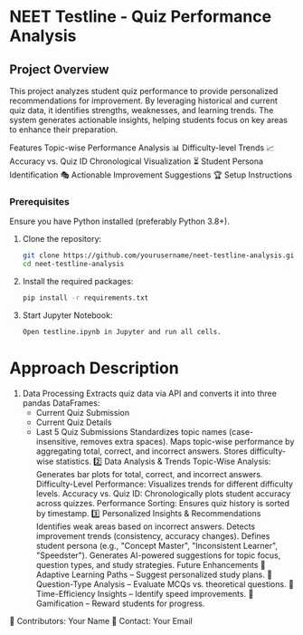# NEET Testline - Quiz Performance Analysis
## Project Overview
This project analyzes student quiz performance to provide personalized recommendations for improvement. By leveraging historical and current quiz data, it identifies strengths, weaknesses, and learning trends. The system generates actionable insights, helping students focus on key areas to enhance their preparation.

Features
Topic-wise Performance Analysis 📊
Difficulty-level Trends 📈
Accuracy vs. Quiz ID Chronological Visualization ⏳
Student Persona Identification 🎭
Actionable Improvement Suggestions 🏆
Setup Instructions
### Prerequisites
Ensure you have Python installed (preferably Python 3.8+).

1. Clone the repository:
   ```sh
   git clone https://github.com/yourusername/neet-testline-analysis.git
   cd neet-testline-analysis
    ```
2. Install the required packages:
    ```sh
    pip install -r requirements.txt
    ```
3. Start Jupyter Notebook:
    ```sh
    Open testline.ipynb in Jupyter and run all cells.
    ```

# Approach Description
1. Data Processing
Extracts quiz data via API and converts it into three pandas DataFrames:
    - Current Quiz Submission
    - Current Quiz Details
    - Last 5 Quiz Submissions
Standardizes topic names (case-insensitive, removes extra spaces).
Maps topic-wise performance by aggregating total, correct, and incorrect answers.
Stores difficulty-wise statistics.
2️⃣ Data Analysis & Trends
Topic-Wise Analysis: Generates bar plots for total, correct, and incorrect answers.
Difficulty-Level Performance: Visualizes trends for different difficulty levels.
Accuracy vs. Quiz ID: Chronologically plots student accuracy across quizzes.
Performance Sorting: Ensures quiz history is sorted by timestamp.
3️⃣ Personalized Insights & Recommendations
Identifies weak areas based on incorrect answers.
Detects improvement trends (consistency, accuracy changes).
Defines student persona (e.g., "Concept Master", "Inconsistent Learner", "Speedster").
Generates AI-powered suggestions for topic focus, question types, and study strategies.
Future Enhancements
🔹 Adaptive Learning Paths – Suggest personalized study plans.
🔹 Question-Type Analysis – Evaluate MCQs vs. theoretical questions.
🔹 Time-Efficiency Insights – Identify speed improvements.
🔹 Gamification – Reward students for progress.

🚀 Contributors: Your Name
📧 Contact: Your Email